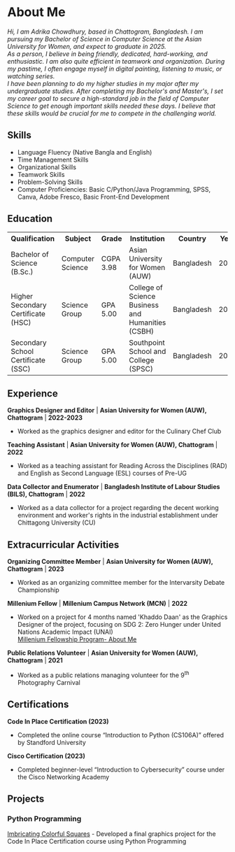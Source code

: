 # About Me
<div>

_Hi, I am Adrika Chowdhury, based in Chattogram, Bangladesh. I am pursuing my Bachelor of Science in Computer Science at the Asian University for Women, and expect to graduate in 2025.<br>As a person, I believe in being friendly, dedicated, hard-working, and enthusiastic. I am also quite efficient in teamwork and organization. During my pastime, I often engage myself in digital painting, listening to music, or watching series.<br>I have been planning to do my higher studies in my major after my undergraduate studies. After completing my Bachelor's and Master's, I set my career goal to secure a high-standard job in the field of Computer Science to get enough important skills needed these days. I believe that these skills would be crucial for me to compete in the challenging world._
</div>

## Skills 
- Language Fluency (Native Bangla and English)
- Time Management Skills
- Organizational Skills
- Teamwork Skills
- Problem-Solving Skills
- Computer Proficiencies: Basic C/Python/Java Programming, SPSS, Canva, Adobe Fresco, Basic Front-End Development

## Education
<table>
  <tr class = "attributes">
    <th>Qualification</th>
    <th>Subject</th>
    <th>Grade</th>
    <th>Institution</th>
    <th>Country</th>
    <th>Year</th>
  </tr>
  <tr>
   <td>Bachelor of Science (B.Sc.)</td>
   <td>Computer Science</td>
   <td>CGPA 3.98</td>
   <td>Asian University for Women (AUW)</td>
   <td>Bangladesh</td>
   <td>2025</td>
  </tr>
  <tr>
   <td>Higher Secondary Certificate (HSC)</td>
   <td>Science Group</td>
   <td>GPA 5.00</td>
   <td>College of Science Business and Humanities (CSBH)</td>
   <td>Bangladesh</td>
   <td>2020</td>
  </tr>
  <tr>
   <td>Secondary School Certificate (SSC)</td>
   <td>Science Group</td>
   <td>GPA 5.00</td>
   <td>Southpoint School and College (SPSC)</td>
   <td>Bangladesh</td>
   <td>2018</td>
  </tr>
</table>

## Experience
**Graphics Designer and Editor** | **Asian University for Women (AUW), Chattogram** | **2022-2023**
- Worked as the graphics designer and editor for the Culinary Chef Club

**Teaching Assistant** | **Asian University for Women (AUW), Chattogram** | **2022**
- Worked as a teaching assistant for Reading Across the Disciplines (RAD) and English as Second Language (ESL) courses of Pre-UG

**Data Collector and Enumerator** | **Bangladesh Institute of Labour Studies (BILS), Chattogram** | **2022**
- Worked as a data collector for a project regarding the decent working environment and worker's rights in the industrial establishment under Chittagong University (CU)

## Extracurricular Activities
**Organizing Committee Member** | **Asian University for Women (AUW), Chattogram** | **2023**
- Worked as an organizing committee member for the Intervarsity Debate Championship

**Millenium Fellow** | **Millenium Campus Network (MCN)** | **2022**
- Worked on a project for 4 months named 'Khaddo Daan' as the Graphics Designer of the project, focusing on SDG 2: Zero Hunger under United Nations Academic Impact (UNAI) <br>
[Millenium Fellowship Program- About Me](https://www.millenniumfellows.org/fellow/2022/asian-university/adrika-chowdhury)

**Public Relations Volunteer** | **Asian University for Women (AUW), Chattogram** | **2021**
- Worked as a public relations managing volunteer for the 9<sup>th</sup> Photography Carnival

## Certifications
**Code In Place Certification (2023)**
- Completed the online course “Introduction to Python (CS106A)” offered by Standford University

**Cisco Certification (2023)**
- Completed beginner-level “Introduction to Cybersecurity” course under the Cisco Networking Academy

## Projects
### Python Programming
[Imbricating Colorful Squares](https://codeinplace.stanford.edu/cip3/share/McylTlErjRhbrGLVtDCS) - 
Developed a final graphics project for the Code In Place Certification course using Python Programming
